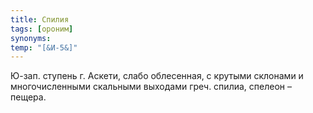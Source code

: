 ```yaml
---
title: Спилия
tags: [ороним]
synonyms:
temp: "[&И-5&]"
---
```


Ю-зап. ступень г. Аскети, слабо облесенная, с крутыми склонами и многочисленными
скальными выходами греч. спилиа, спелеон – пещера.
